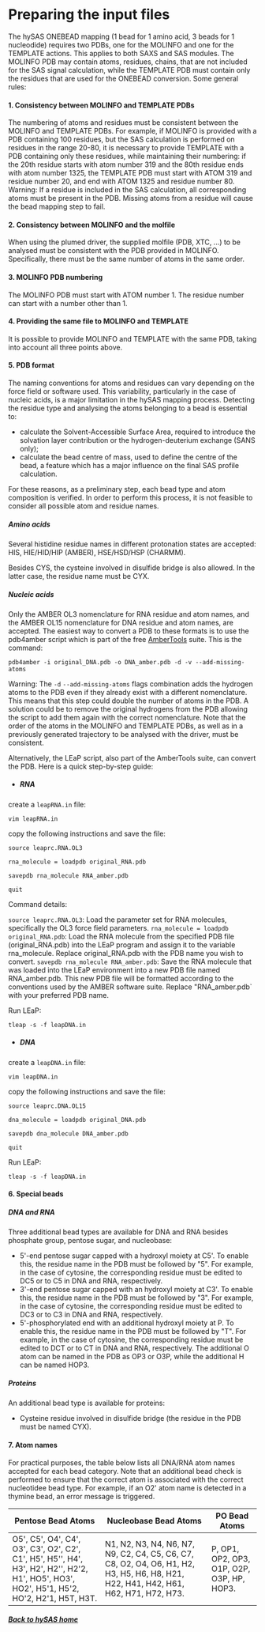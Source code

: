 # Preparing the input files
The hySAS ONEBEAD mapping (1 bead for 1 amino acid, 3 beads for 1 nucleodide) requires two PDBs, one for the MOLINFO and one for the TEMPLATE actions. This applies to both SAXS and SAS modules. The MOLINFO PDB may contain atoms, residues, chains, that are not included for the SAS signal calculation, while the TEMPLATE PDB must contain only the residues that are used for the ONEBEAD conversion. Some general rules:

#### 1. Consistency between MOLINFO and TEMPLATE PDBs
The numbering of atoms and residues must be consistent between the MOLINFO and TEMPLATE PDBs. For example, if MOLINFO is provided with a PDB containing 100 residues, but the SAS calculation is performed on residues in the range 20-80, it is necessary to provide TEMPLATE with a PDB containing only these residues, while maintaining their numbering: if the 20th residue starts with atom number 319 and the 80th residue ends with atom number 1325, the TEMPLATE PDB must start with ATOM 319 and residue number 20, and end with ATOM 1325 and residue number 80.
Warning: If a residue is included in the SAS calculation, all corresponding atoms must be present in the PDB. Missing atoms from a residue will cause the bead mapping step to fail.
#### 2. Consistency between MOLINFO and the molfile
When using the plumed driver, the supplied molfile (PDB, XTC, ...) to be analysed must be consistent with the PDB provided in MOLINFO. Specifically, there must be the same number of atoms in the same order.
#### 3. MOLINFO PDB numbering
The MOLINFO PDB must start with ATOM number 1. The residue number can start with a number other than 1.
#### 4. Providing the same file to MOLINFO and TEMPLATE
It is possible to provide MOLINFO and TEMPLATE with the same PDB, taking into account all three points above.
#### 5. PDB format
The naming conventions for atoms and residues can vary depending on the force field or software used. This variability, particularly in the case of nucleic acids, is a major limitation in the hySAS mapping process. Detecting the residue type and analysing the atoms belonging to a bead is essential to:
* calculate the Solvent-Accessible Surface Area, required to introduce the solvation layer contribution or the hydrogen-deuterium exchange (SANS only);
* calculate the bead centre of mass, used to define the centre of the bead, a feature which has a major influence on the final SAS profile calculation.

For these reasons, as a preliminary step, each bead type and atom composition is verified. In order to perform this process, it is not feasible to consider all possible atom and residue names.

##### Amino acids

Several histidine residue names in different protonation states are accepted: HIS, HIE/HID/HIP (AMBER), HSE/HSD/HSP (CHARMM).

Besides CYS, the cysteine involved in disulfide bridge is also allowed. In the latter case, the residue name must be CYX.

##### Nucleic acids
Only the AMBER OL3 nomenclature for RNA residue and atom names, and the AMBER OL15 nomenclature for DNA residue and atom names, are accepted. The easiest way to convert a PDB to these formats is to use the pdb4amber script which is part of the free [AmberTools](https://ambermd.org/AmberTools.php) suite. This is the command:

```
pdb4amber -i original_DNA.pdb -o DNA_amber.pdb -d -v --add-missing-atoms
```
Warning: The `-d` `--add-missing-atoms` flags combination adds the hydrogen atoms to the PDB even if they already exist with a different nomenclature. This means that this step could double the number of atoms in the PDB. A solution could be to remove the original hydrogens from the PDB allowing the script to add them again with the correct nomenclature. Note that the order of the atoms in the MOLINFO and TEMPLATE PDBs, as well as in a previously generated trajectory to be analysed with the driver, must be consistent.

Alternatively, the LEaP script, also part of the AmberTools suite, can convert the PDB. Here is a quick step-by-step guide:
* ##### RNA
create a `leapRNA.in` file:
```
vim leapRNA.in
```
copy the following instructions and save the file:
```
source leaprc.RNA.OL3

rna_molecule = loadpdb original_RNA.pdb

savepdb rna_molecule RNA_amber.pdb

quit
```
Command details:

`source leaprc.RNA.OL3`: Load the parameter set for RNA molecules, specifically the OL3 force field parameters. 
`rna_molecule = loadpdb original_RNA.pdb`: Load the RNA molecule from the specified PDB file (original_RNA.pdb) into the LEaP program and assign it to the variable rna_molecule. Replace original_RNA.pdb with the PDB name you wish to convert.
`savepdb rna_molecule RNA_amber.pdb`: Save the RNA molecule that was loaded into the LEaP environment into a new PDB file named RNA_amber.pdb. This new PDB file will be formatted according to the conventions used by the AMBER software suite. Replace "RNA_amber.pdb` with your preferred PDB name.

Run LEaP:
```
tleap -s -f leapDNA.in
```
* ##### DNA
create a `leapDNA.in` file:
```
vim leapDNA.in
```
copy the following instructions and save the file:
```
source leaprc.DNA.OL15

dna_molecule = loadpdb original_DNA.pdb

savepdb dna_molecule DNA_amber.pdb

quit
```
Run LEaP:
```
tleap -s -f leapDNA.in
```
#### 6. Special beads
##### DNA and RNA
Three additional bead types are available for DNA and RNA besides phosphate group, pentose sugar, and nucleobase:
- 5'-end pentose sugar capped with a hydroxyl moiety at C5'. To enable this, the residue name in the PDB must be followed by "5". For example, in the case of cytosine, the corresponding residue must be edited to DC5 or to C5 in DNA and RNA, respectively.
- 3'-end pentose sugar capped with an hydroxyl moiety at C3'. To enable this, the residue name in the PDB must be followed by "3". For example, in the case of cytosine, the corresponding residue must be edited to DC3 or to C3 in DNA and RNA, respectively.
- 5'-phosphorylated end with an additional hydroxyl moiety at P. To enable this, the residue name in the PDB must be followed by "T". For example, in the case of cytosine, the corresponding residue must be edited to DCT or to CT in DNA and RNA, respectively. The additional O atom can be named in the PDB as OP3 or O3P, while the additional H can be named HOP3.


##### Proteins
An additional bead type is available for proteins:
- Cysteine residue involved in disulfide bridge (the residue in the PDB must be named CYX).

#### 7. Atom names
For practical purposes, the table below lists all DNA/RNA atom names accepted for each bead category. Note that an additional bead check is performed to ensure that the correct atom is associated with the correct nucleotidee bead type. For example, if an O2' atom name is detected in a thymine bead, an error message is triggered.

| Pentose Bead Atoms                  | Nucleobase Bead Atoms                   | PO Bead Atoms     |
|-------------------------------------|-----------------------------------------|-------------------|
| O5', C5', O4', C4', O3', C3', O2', C2', C1', H5', H5'', H4', H3', H2', H2'', H2'2, H1', HO5', HO3', HO2', H5'1, H5'2, HO'2, H2'1, H5T, H3T. | N1, N2, N3, N4, N6, N7, N9, C2, C4, C5, C6, C7, C8, O2, O4, O6, H1, H2, H3, H5, H6, H8, H21, H22, H41, H42, H61, H62, H71, H72, H73. | P, OP1, OP2, OP3, O1P, O2P, O3P, HP, HOP3. |

##### [Back to hySAS home](NAVIGATION.md)